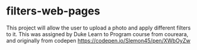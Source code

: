 # filters-web-pages

This project will allow the user to upload a photo and apply different filters to it.
This was assigned by Duke Learn to Program course from coureara, and originally from codepen
https://codepen.io/Slemon45/pen/XWbOyZw
